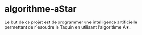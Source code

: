 # algorithme-aStar
Le but de ce projet est de programmer une intelligence artificielle permettant de r´esoudre
le Taquin en utilisant l’algorithme A∗.
